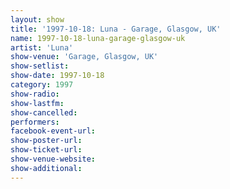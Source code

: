 ```yaml
---
layout: show
title: '1997-10-18: Luna - Garage, Glasgow, UK'
name: 1997-10-18-luna-garage-glasgow-uk
artist: 'Luna'
show-venue: 'Garage, Glasgow, UK'
show-setlist: 
show-date: 1997-10-18
category: 1997
show-radio: 
show-lastfm: 
show-cancelled: 
performers: 
facebook-event-url: 
show-poster-url: 
show-ticket-url: 
show-venue-website: 
show-additional: 
---
```


